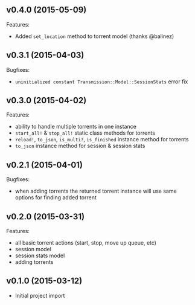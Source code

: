 ## v0.4.0 (2015-05-09)

Features:

- Added `set_location` method to torrent model (thanks @balinez)

## v0.3.1 (2015-04-03)

Bugfixes:

- `uninitialized constant Transmission::Model::SessionStats` error fix

## v0.3.0 (2015-04-02)

Features:

- ability to handle multiple torrents in one instance
- `start_all!` & `stop_all!` static class methods for torrents
- `reload!`, `to_json`, `is_multi?`, `is_finished` instance method for torrents
- `to_json` instance method for session & session stats

## v0.2.1 (2015-04-01)

Bugfixes:

- when adding torrents the returned torrent instance will use same options for finding added torrent

## v0.2.0 (2015-03-31)

Features:

- all basic torrent actions (start, stop, move up queue, etc)
- session model
- session stats model
- adding torrents

## v0.1.0 (2015-03-12)

- Initial project import
